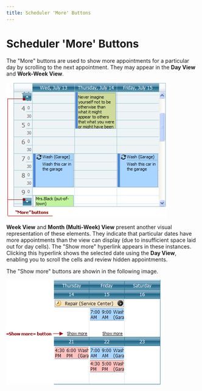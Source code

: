 ```yaml
---
title: Scheduler 'More' Buttons
---
```

# Scheduler 'More' Buttons
The "More"  buttons are used to show more appointments for a particular day by scrolling to the next appointment. They may appear in the **Day View** and **Work-Week View**.

![VisualElements_MoreButtons](../../../images/img6720.png)

**Week View** and **Month (Multi-Week) View** present another visual representation of these elements. They indicate that particular dates have more appointments than the view can display (due to insufficient space laid out for day cells). The "Show more" hyperlink appears in these instances. Clicking this hyperlink shows the selected date using the **Day View**, enabling you to scroll the cells and review hidden appointments.

The "Show more" buttons are showin in the following image.

![VisualElements_Showmorebuttons](../../../images/img6758.png)